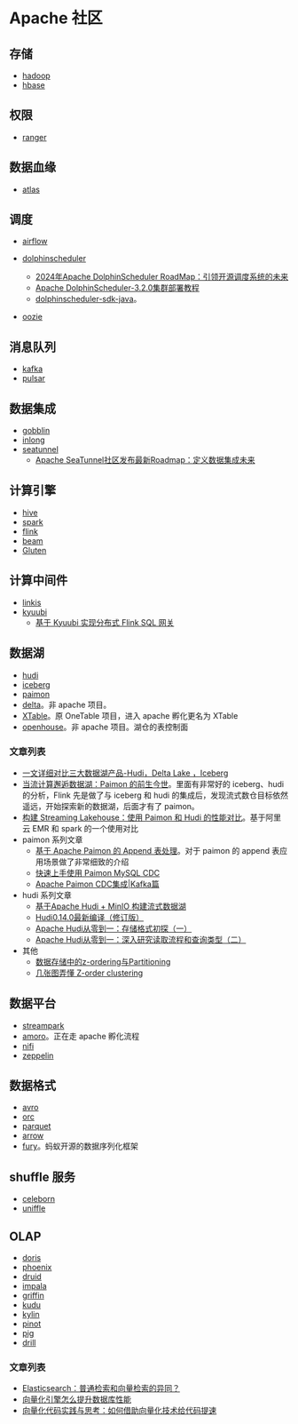 # Apache 社区

## 存储

* [hadoop](https://hadoop.apache.org/)
* [hbase](https://hbase.apache.org/)

## 权限

* [ranger](https://ranger.apache.org/)

## 数据血缘

* [atlas](https://atlas.apache.org/#/)

## 调度

* [airflow](https://airflow.apache.org/)
* [dolphinscheduler](https://dolphinscheduler.apache.org/zh-cn)
  * [2024年Apache DolphinScheduler RoadMap：引领开源调度系统的未来](https://mp.weixin.qq.com/s?__biz=MzA4NDYxNTc2NA==&mid=2247521259&idx=1&sn=34f57620fb4aeda1afca44e4de16149e&chksm=9fe6a4d0a8912dc6201bc0d4e7c7ebab7fc24e25a4747cb56d36df3ffa2401b7446f2c085efe&mpshare=1&scene=1&srcid=03097iC0mgw1pTyvdj259qmd&sharer_shareinfo=a02ef71fe5a512d65610af05a5d20817&sharer_shareinfo_first=a02ef71fe5a512d65610af05a5d20817&version=4.1.10.99312&platform=mac#rd)
  * [Apache DolphinScheduler-3.2.0集群部署教程](https://mp.weixin.qq.com/s?__biz=MzA4NDYxNTc2NA==&mid=2247521304&idx=1&sn=a3fe8578fcf04cd0d5fcc31d2510fc43&chksm=9fe6a323a8912a3533d94e97a95d9ffbb1d5fd75773abc22ad6a7a8c9443f007a867c176ea96&mpshare=1&scene=1&srcid=03141ATSXkgmMjMDoZVWE81m&sharer_shareinfo=96b57665a386c84e75cf35d6fe6f7cef&sharer_shareinfo_first=1d2596fe5db8e7831050aa60dad0a708&version=4.1.10.99312&platform=mac#rd)
  * [dolphinscheduler-sdk-java](https://github.com/weaksloth/dolphinscheduler-sdk-java)。
  
* [oozie](https://oozie.apache.org/)

## 消息队列

* [kafka](https://kafka.apache.org/)
* [pulsar](https://pulsar.apache.org/)

## 数据集成

* [gobblin](https://gobblin.apache.org/)
* [inlong](https://inlong.apache.org/)
* [seatunnel](https://seatunnel.apache.org/)
  * [Apache SeaTunnel社区发布最新Roadmap：定义数据集成未来](https://mp.weixin.qq.com/s?__biz=MzkwNTMwNTEyNA==&mid=2247492782&idx=1&sn=cc5dda78b883e9b3ec02fa9bd4d80bbd&chksm=c0fb69e5f78ce0f345539e72702a9ff1c4dc748d8e49d61927dfdeb0bda7154d3900aa10a2b4&mpshare=1&scene=1&srcid=0309qKLEDXVyk5WWLWvqWA3j&sharer_shareinfo=5d03516ccad1cc683c16e68da79ad7d0&sharer_shareinfo_first=5d03516ccad1cc683c16e68da79ad7d0&version=4.1.10.99312&platform=mac#rd)


## 计算引擎

* [hive](https://hive.apache.org/)
* [spark](https://spark.apache.org/)
* [flink](https://flink.apache.org/)
* [beam](https://beam.apache.org/)
* [Gluten](https://incubator.apache.org/projects/gluten.html)

## 计算中间件

* [linkis](https://linkis.apache.org/)
* [kyuubi](https://kyuubi.apache.org/)
  * [基于 Kyuubi 实现分布式 Flink SQL 网关](https://mp.weixin.qq.com/s/-AwXJz9CqEeX7cRdGGdyIg)


## 数据湖

* [hudi](https://hudi.apache.org/)
* [iceberg](https://iceberg.apache.org/)
* [paimon](https://paimon.apache.org/)
* [delta](https://github.com/delta-io/delta)。非 apache 项目。
* [XTable](https://xtable.apache.org/)。原 OneTable 项目，进入 apache 孵化更名为 XTable
* [openhouse](https://github.com/linkedin/openhouse)。非 apache 项目。湖仓的表控制面

### 文章列表

* [一文详细对比三大数据湖产品-Hudi，Delta Lake ，Iceberg](https://mp.weixin.qq.com/s?__biz=MzkwNDIwMDc3Ng==&mid=2247485780&idx=1&sn=f30256cd817b77d3c208df5eb2f3d205&chksm=c08bde73f7fc5765bbbc58b43418892bdc52c076a98c355490affa6451b2e5c22c84907aeeee&mpshare=1&scene=1&srcid=0308FAlkLsvO7dFPNz7ycnuS&sharer_shareinfo=11feaf3f4932a401551b930ccb502a38&sharer_shareinfo_first=8022db6072a915323add5a8ccee815be&version=4.1.10.99312&platform=mac#rd)
* [当流计算邂逅数据湖：Paimon 的前生今世](https://mp.weixin.qq.com/s?__biz=MzkyNjQ1MDI3Mg==&mid=2247484012&idx=1&sn=1e21196708d5883651cb9d8e2fd0eec6&chksm=c2365563f541dc754fc84a37d67d517b4f2c1b658a7e03c83af3c7c13f5f2633d0ca8a5c350c&mpshare=1&scene=1&srcid=0726wS0DY3iR05XWbImfAHne&sharer_shareinfo=2f1441d6a9d3995c88c6e94a43f00e48&sharer_shareinfo_first=2f1441d6a9d3995c88c6e94a43f00e48&version=4.1.10.99312&platform=mac&poc_token=HGnL62WjutiDvnGPHut3WJp7RJpjpDhTvUMhwVav)。里面有非常好的 iceberg、hudi 的分析，Flink 先是做了与 iceberg 和 hudi 的集成后，发现流式数仓目标依然遥远，开始探索新的数据湖，后面才有了 paimon。
* [构建 Streaming Lakehouse：使用 Paimon 和 Hudi 的性能对比](https://mp.weixin.qq.com/s?__biz=MzU3Mzg4OTMyNQ==&mid=2247509706&idx=1&sn=2499367510fe7af3e68e67d2994ceb6b&chksm=fd382888ca4fa19e6a19b9ca8151ea8feb02664e44987b843ac637acfd569c93b8484134d806&mpshare=1&scene=1&srcid=0212gB2b0yJExDEg4gcHvImp&sharer_shareinfo=a55e3d5f23dd47653d1d11b75a97e1f6&sharer_shareinfo_first=c8a61e176765ce0e034f6887f2d3b3d3&version=4.1.10.99312&platform=mac#rd)。基于阿里云 EMR 和 spark 的一个使用对比
* paimon 系列文章
  * [基于 Apache Paimon 的 Append 表处理](https://mp.weixin.qq.com/s?__biz=MzkyNjQ1MDI3Mg==&mid=2247484078&idx=1&sn=b553af3a1564066460f5197ce6c2c63d&chksm=c23655a1f541dcb7455335571b424253e96aae38180aabb742c4e4ee0488775b8f9d041a08d9&mpshare=1&scene=1&srcid=1015QlqMyllLH5SEptN1fPFw&sharer_shareinfo=ba2e5fc1278878d5c6455bd9ac00f035&sharer_shareinfo_first=c7fc5635fb8989ef3d5be40385d5bfec&version=4.1.10.99312&platform=mac#rd)。对于 paimon 的 append 表应用场景做了非常细致的介绍
  * [快速上手使用 Paimon MySQL CDC](https://mp.weixin.qq.com/s?__biz=MzkyNjQ1MDI3Mg==&mid=2247484022&idx=1&sn=0167b802499705f9c4497198d62abdef&chksm=c2365579f541dc6f674a8548c0b9603a128b844b930a060cb6410cbe0d69487b8490f6ddddc1&mpshare=1&scene=1&srcid=0828DckrLAY02TnBYoePodXU&sharer_shareinfo=2493dc1383b1e18d7ce5b8499615c397&sharer_shareinfo_first=2493dc1383b1e18d7ce5b8499615c397&version=4.1.10.99312&platform=mac#rd)
  * [Apache Paimon CDC集成|Kafka篇](https://mp.weixin.qq.com/s?__biz=MzI0NjYzMDI0OA==&mid=2247485631&idx=1&sn=eae44adcc41925f2130e87e2afefae76&chksm=e9bd1ab8deca93ae63b4ca9b11d19f40c75eaf492d9c98c87ea48ee7cabe551f1e8d6f89d5c4&mpshare=1&scene=1&srcid=1003w3nnF8nRvSqUWgj9mdhX&sharer_shareinfo=a3d2f39ea14a1137f28a302b90518ced&sharer_shareinfo_first=a6591676b2003947512ca3af53cec4e5&version=4.1.10.99312&platform=mac#rd)
* hudi 系列文章
  * [基于Apache Hudi + MinIO 构建流式数据湖](https://mp.weixin.qq.com/s?__biz=MzIyMzQ0NjA0MQ==&mid=2247490069&idx=1&sn=7ac05b248c2ec7a6b434ebeab826e6f1&chksm=e81f4f63df68c675e3b13db5486879e3fa1e8145f7b26882359c847506d18a9325a260cabd5e&mpshare=1&scene=1&srcid=1010g5ogflytVnn2Gc5UcqB9&sharer_shareinfo=ebf540239185351b8bc6d5c23ee09bf8&sharer_shareinfo_first=ebf540239185351b8bc6d5c23ee09bf8&version=4.1.10.99312&platform=mac#rd)
  * [Hudi0.14.0最新编译（修订版）](https://mp.weixin.qq.com/s?__biz=MzUyODk0Njc1NQ==&mid=2247485068&idx=1&sn=0ec5cef689c0b907d49f0cc07f9f5707&chksm=fa69c5a0cd1e4cb6bbe26cb6e82abb83a2a4931b270a2939c710084898d4084eb7f65e2d40c0&mpshare=1&scene=1&srcid=0302lzf4lzZQGgokkvqLUyN7&sharer_shareinfo=eda2a3e53356528a4a1ec9a69e87734d&sharer_shareinfo_first=95990bba99fa5cebc9faa8e7a06db97b&version=4.1.10.99312&platform=mac#rd)
  * [Apache Hudi从零到一：存储格式初探（一）](https://mp.weixin.qq.com/s?__biz=MzIyMzQ0NjA0MQ==&mid=2247491548&idx=1&sn=e8088e2a67e545ded94c70b7797e0913&chksm=e81f4aaadf68c3bcd41d17aa52a423799cb88d5a8702ed380933670971d7a467a2810d382858&mpshare=1&scene=1&srcid=0309xIHFJzOq4Wev6YwOf1SL&sharer_shareinfo=05eb3cd6baf7aaf6565795bf8ee49dfa&sharer_shareinfo_first=05eb3cd6baf7aaf6565795bf8ee49dfa&version=4.1.10.99312&platform=mac#rd)
  * [Apache Hudi从零到一：深入研究读取流程和查询类型（二）](https://mp.weixin.qq.com/s?__biz=MzIyMzQ0NjA0MQ==&mid=2247491636&idx=1&sn=1c7df6411a025430a8d4a0d35588170e&chksm=e81cb542df6b3c542d8fdcce634809ad6e49589d682f55c0907d99dfa8e5e16c803ec112a9a0&mpshare=1&scene=1&srcid=0309wxGcIPzyBvvSlk2DZK2G&sharer_shareinfo=ac033b340a14441ddfb964e50f90d704&sharer_shareinfo_first=ac033b340a14441ddfb964e50f90d704&version=4.1.10.99312&platform=mac#rd)
* 其他
  * [数据存储中的z-ordering与Partitioning](https://mp.weixin.qq.com/s/ZBfNJWRObasvbU8J5bQLiw?version=4.1.10.99312&platform=mac)
  * [几张图弄懂 Z-order clustering](https://mp.weixin.qq.com/s?__biz=MzkwMTQwNDA4NA==&mid=2247484272&idx=1&sn=3c8be16b88b57ee3db7e979e08b9f31f&chksm=c0b407abf7c38ebdcd00d7bc726ce254b61edd2c5c5cbdd08d49bf27f643680d3a6c5883b66a&mpshare=1&scene=1&srcid=1017FGCqOsq73J0Upxo52PGN&sharer_shareinfo=ff50c758d4a23e8c5971561455c32ba8&sharer_shareinfo_first=3a60576609b3dfd897b0aa01bcf85215&version=4.1.10.99312&platform=mac#rd)

## 数据平台

* [streampark](https://streampark.apache.org/)
* [amoro](https://amoro.netease.com/)。正在走 apache 孵化流程
* [nifi](https://nifi.apache.org/)
* [zeppelin](https://zeppelin.apache.org/)

## 数据格式

* [avro](https://avro.apache.org/)
* [orc](https://orc.apache.org/)
* [parquet](https://parquet.apache.org/)
* [arrow](https://arrow.apache.org/)
* [fury](https://fury.apache.org/)。蚂蚁开源的数据序列化框架

## shuffle 服务

* [celeborn](https://celeborn.apache.org/)
* [uniffle](https://uniffle.apache.org/)

## OLAP

* [doris](https://doris.apache.org/)
* [phoenix](https://phoenix.apache.org/)
* [druid](https://druid.apache.org/)
* [impala](https://impala.apache.org/)
* [griffin](https://griffin.apache.org/)
* [kudu](https://kudu.apache.org/)
* [kylin](https://kylin.apache.org/)
* [pinot](https://pinot.apache.org/)
* [pig](https://pig.apache.org/)
* [drill](https://drill.apache.org/)

### 文章列表

* [Elasticsearch：普通检索和向量检索的异同？](https://mp.weixin.qq.com/s?__biz=MzI2NDY1MTA3OQ==&mid=2247488583&idx=1&sn=f996d7feb4cbccc620e68188fee46d67&chksm=eaa83c6fdddfb5795db9fb304e3b4c8c81c720d7bbfaf237cdbdd6b1ea7fae599d896ff017c8&mpshare=1&scene=1&srcid=0119MfFl9o4f1H3diunSo5GD&sharer_shareinfo=d5e15b2d5d5ef990870f93a803265c24&sharer_shareinfo_first=d5e15b2d5d5ef990870f93a803265c24&version=4.1.10.99312&platform=mac#rd)
* [向量化引擎怎么提升数据库性能](https://mp.weixin.qq.com/s?__biz=MzU1OTgxMjA4OA==&mid=2247485545&idx=1&sn=1e0fd7478505c52501ef3ce10a9c4e09&chksm=fc10d4fecb675de8d924b9fa949aad65ef97223fda880b8e8b00922972f262567bbdd48b4df0&mpshare=1&scene=1&srcid=1107GMZnzvngqMF0MsLZL0LY&sharer_shareinfo=7f9a225dab1664b1b670ce62f4ce4500&sharer_shareinfo_first=d2195e4381332631c74b2cf5aff7fa55&version=4.1.10.99312&platform=mac#rd)
* [向量化代码实践与思考：如何借助向量化技术给代码提速](https://mp.weixin.qq.com/s?__biz=MzIzOTU0NTQ0MA==&mid=2247536363&idx=1&sn=e3b6d17baa9c44c49819e48745142129&chksm=e92a73e4de5dfaf2b9486eabd118da98fb05e7a93aa8d7ba413a8b415b0ea92b98d1f321a5eb&mpshare=1&scene=1&srcid=1226Jqkg6lAArQu4QS1J1ad2&sharer_shareinfo=5a1676b649f42c446506c05a3e47d538&sharer_shareinfo_first=7972b1e35ce97d23086dfa0d52200c5f&version=4.1.10.99312&platform=mac#rd)